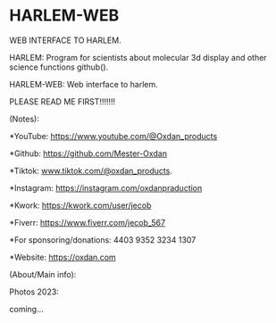 # HARLEM-WEB
WEB INTERFACE TO HARLEM.

HARLEM: Program for scientists about molecular 3d display and other science functions github().

HARLEM-WEB: Web interface to harlem.

PLEASE READ ME FIRST!!!!!!!

(Notes):

*YouTube: https://www.youtube.com/@Oxdan_products

*Github: https://github.com/Mester-Oxdan

*Tiktok: www.tiktok.com/@oxdan_products.

*Instagram: https://instagram.com/oxdanpraduction

*Kwork: https://kwork.com/user/jecob

*Fiverr: https://www.fiverr.com/jecob_567

*For sponsoring/donations: 4403 9352 3234 1307

*Website: https://oxdan.com

(About/Main info):

Photos 2023:

coming...
